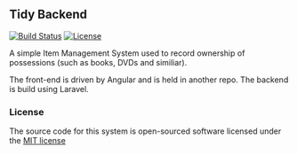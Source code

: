 ## Tidy Backend

[![Build Status](https://travis-ci.org/temporalslide/tidy.svg)](https://travis-ci.org/temporalslide/tidy)
[![License](https://poser.pugx.org/temporalslide/tidy/license.svg)](https://packagist.org/packages/temporalslide/tidy)

A simple Item Management System used to record ownership of possessions (such as books, DVDs and similiar).

The front-end is driven by Angular and is held in another repo. The backend is build using Laravel.


### License

The source code for this system is open-sourced software licensed under the [MIT license](http://opensource.org/licenses/MIT)
